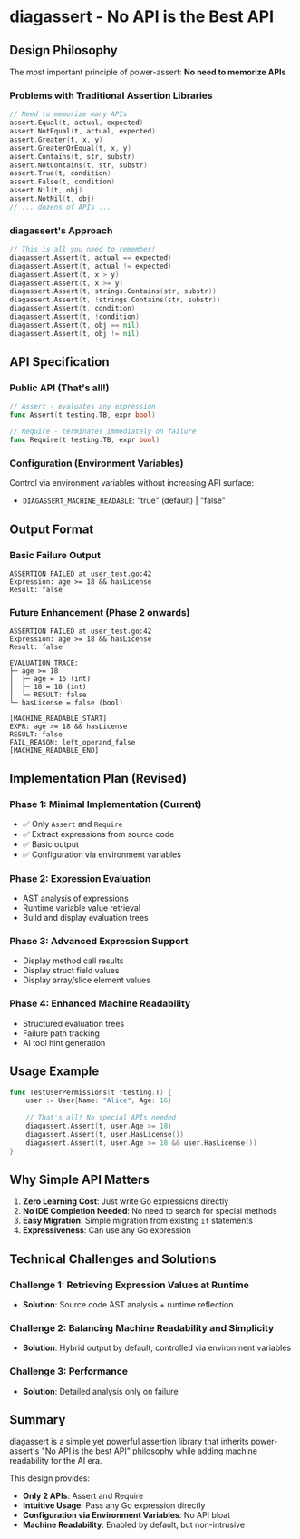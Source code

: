# diagassert - No API is the Best API

## Design Philosophy

The most important principle of power-assert: **No need to memorize APIs**

### Problems with Traditional Assertion Libraries

```go
// Need to memorize many APIs
assert.Equal(t, actual, expected)
assert.NotEqual(t, actual, expected)
assert.Greater(t, x, y)
assert.GreaterOrEqual(t, x, y)
assert.Contains(t, str, substr)
assert.NotContains(t, str, substr)
assert.True(t, condition)
assert.False(t, condition)
assert.Nil(t, obj)
assert.NotNil(t, obj)
// ... dozens of APIs ...
```

### diagassert's Approach

```go
// This is all you need to remember!
diagassert.Assert(t, actual == expected)
diagassert.Assert(t, actual != expected)
diagassert.Assert(t, x > y)
diagassert.Assert(t, x >= y)
diagassert.Assert(t, strings.Contains(str, substr))
diagassert.Assert(t, !strings.Contains(str, substr))
diagassert.Assert(t, condition)
diagassert.Assert(t, !condition)
diagassert.Assert(t, obj == nil)
diagassert.Assert(t, obj != nil)
```

## API Specification

### Public API (That's all!)

```go
// Assert - evaluates any expression
func Assert(t testing.TB, expr bool)

// Require - terminates immediately on failure
func Require(t testing.TB, expr bool)
```

### Configuration (Environment Variables)

Control via environment variables without increasing API surface:

- `DIAGASSERT_MACHINE_READABLE`: "true" (default) | "false"

## Output Format

### Basic Failure Output

```
ASSERTION FAILED at user_test.go:42
Expression: age >= 18 && hasLicense
Result: false
```

### Future Enhancement (Phase 2 onwards)

```
ASSERTION FAILED at user_test.go:42
Expression: age >= 18 && hasLicense
Result: false

EVALUATION TRACE:
├─ age >= 18
│  ├─ age = 16 (int)
│  ├─ 18 = 18 (int)
│  └─ RESULT: false
└─ hasLicense = false (bool)

[MACHINE_READABLE_START]
EXPR: age >= 18 && hasLicense
RESULT: false
FAIL_REASON: left_operand_false
[MACHINE_READABLE_END]
```

## Implementation Plan (Revised)

### Phase 1: Minimal Implementation (Current)

- ✅ Only `Assert` and `Require`
- ✅ Extract expressions from source code
- ✅ Basic output
- ✅ Configuration via environment variables

### Phase 2: Expression Evaluation

- AST analysis of expressions
- Runtime variable value retrieval
- Build and display evaluation trees

### Phase 3: Advanced Expression Support

- Display method call results
- Display struct field values
- Display array/slice element values

### Phase 4: Enhanced Machine Readability

- Structured evaluation trees
- Failure path tracking
- AI tool hint generation

## Usage Example

```go
func TestUserPermissions(t *testing.T) {
    user := User{Name: "Alice", Age: 16}
    
    // That's all! No special APIs needed
    diagassert.Assert(t, user.Age >= 18)
    diagassert.Assert(t, user.HasLicense())
    diagassert.Assert(t, user.Age >= 18 && user.HasLicense())
}
```

## Why Simple API Matters

1. **Zero Learning Cost**: Just write Go expressions directly
2. **No IDE Completion Needed**: No need to search for special methods
3. **Easy Migration**: Simple migration from existing `if` statements
4. **Expressiveness**: Can use any Go expression

## Technical Challenges and Solutions

### Challenge 1: Retrieving Expression Values at Runtime

- **Solution**: Source code AST analysis + runtime reflection

### Challenge 2: Balancing Machine Readability and Simplicity

- **Solution**: Hybrid output by default, controlled via environment variables

### Challenge 3: Performance

- **Solution**: Detailed analysis only on failure

## Summary

diagassert is a simple yet powerful assertion library that inherits power-assert's "No API is the best API" philosophy while adding machine readability for the AI era.

This design provides:

- **Only 2 APIs**: Assert and Require
- **Intuitive Usage**: Pass any Go expression directly
- **Configuration via Environment Variables**: No API bloat
- **Machine Readability**: Enabled by default, but non-intrusive
